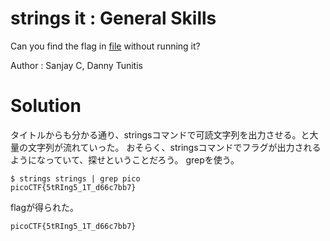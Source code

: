 # strings it : General Skills

Can you find the flag in [file](strings) without running it?

Author : Sanjay C, Danny Tunitis

# Solution

タイトルからも分かる通り、stringsコマンドで可読文字列を出力させる。と大量の文字列が流れていった。
おそらく、stringsコマンドでフラグが出力されるようになっていて、探せということだろう。
grepを使う。
```
$ strings strings | grep pico
picoCTF{5tRIng5_1T_d66c7bb7}
```

flagが得られた。

`picoCTF{5tRIng5_1T_d66c7bb7}`